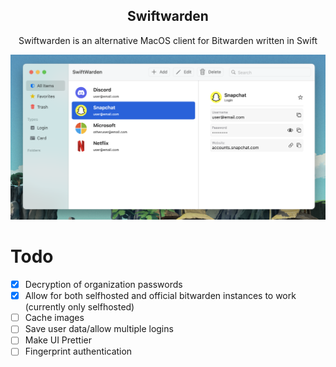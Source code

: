 <h2 align="center">Swiftwarden</h2>
<p align="center">
  Swiftwarden is an alternative MacOS client for Bitwarden written in Swift
</p>
<p align="center"><img src="Images/Light.png" width="864"></p>

# Todo
- [X] Decryption of organization passwords
- [X] Allow for both selfhosted and official bitwarden instances to work (currently only selfhosted)
- [ ] Cache images
- [ ] Save user data/allow multiple logins
- [ ] Make UI Prettier
- [ ] Fingerprint authentication
